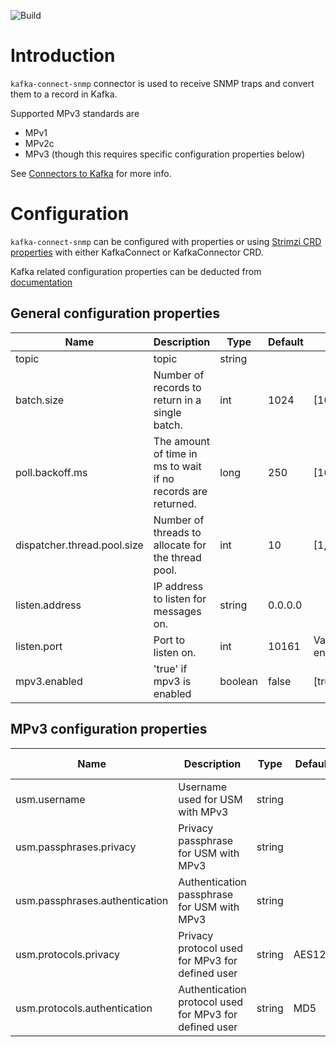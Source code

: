 ![Build](https://github.com/elisaautomate/kafka-connect-snmp/workflows/Build/badge.svg)

# Introduction

`kafka-connect-snmp` connector is used to receive SNMP traps and convert them to a record in Kafka. 

Supported MPv3 standards are
- MPv1
- MPv2c
- MPv3 (though this requires specific configuration properties below)

See [Connectors to Kafka](https://docs.confluent.io/current/connect/managing/index.html) for more info.

# Configuration

`kafka-connect-snmp` can be configured with properties or
using [Strimzi CRD properties](https://strimzi.io/docs/operators/latest/overview.html#configuration-points-connect_str) with either
KafkaConnect or KafkaConnector CRD.

Kafka related configuration properties can be deducted from [documentation](https://kafka.apache.org/documentation/#connectconfigs)

## General configuration properties

| Name                              | Description                                                   | Type   | Default      | Valid Values                      | Importance |
|-----------------------------------|---------------------------------------------------------------|--------|--------------|-----------------------------------|------------|
| topic                             | topic                                                         | string |              |                                   | high       |
| batch.size                        | Number of records to return in a single batch.                | int    | 1024         | [10,...,2147483647]               | medium     |
| poll.backoff.ms                   | The amount of time in ms to wait if no records are returned.  | long   | 250          | [10,...,2147483647]               | medium     |
| dispatcher.thread.pool.size       | Number of threads to allocate for the thread pool.            | int    | 10           | [1,...,100]                       | low        |
| listen.address                    | IP address to listen for messages on.                         | string | 0.0.0.0      |                                   | low        |
| listen.port                       | Port to listen on.                                            | int    | 10161        | ValidPort{start=1025, end=65535}  | low        |
| mpv3.enabled                      | 'true' if mpv3 is enabled                                     | boolean| false        | [true, false]                     | medium     |


## MPv3 configuration properties

| Name                              | Description                                                   | Type   | Default      | Valid Values                      | Importance |
|-----------------------------------|---------------------------------------------------------------|--------|--------------|-----------------------------------|------------|
| usm.username                      | Username used for USM with MPv3                               | string |              |                                   | medium     |
| usm.passphrases.privacy           | Privacy passphrase for USM with MPv3                          | string |              |                                   | medium     |
| usm.passphrases.authentication    | Authentication passphrase for USM with MPv3                   | string |              |                                   | medium     |
| usm.protocols.privacy             | Privacy protocol used for MPv3 for defined user               | string | AES128       | [DES3, AES128]                    | medium     |
| usm.protocols.authentication      | Authentication protocol used for MPv3 for defined user        | string | MD5          | [MD5, SHA]                        | medium     |
